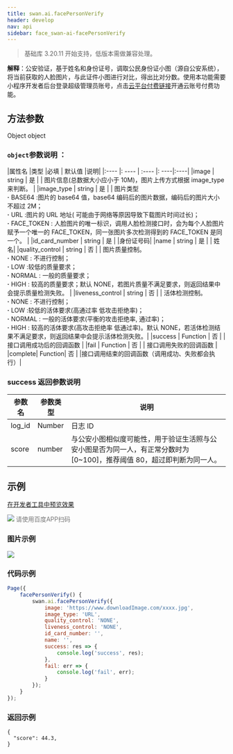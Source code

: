 ```yaml
---
title: swan.ai.facePersonVerify
header: develop
nav: api
sidebar: face_swan-ai-facePersonVerify
---
```


 

>基础库 3.20.11 开始支持，低版本需做兼容处理。

**解释**：公安验证，基于姓名和身份证号，调取公民身份证小图（源自公安系统），将当前获取的人脸图片，与此证件小图进行对比，得出比对分数。使用本功能需要小程序开发者后台登录超级管理员账号，点击[云平台付费链接](https://ai.baidu.com/ai-doc/FACE/Bk37c1m1n)开通云账号付费功能。

 
## 方法参数

Object object

### `object`参数说明 ：

|属性名 |类型  |必填 | 默认值 |说明|
|:---- |: ---- | :---- |: ----|:----|
|image | string | 是 | | 图片信息(总数据大小应小于 10M)，图片上传方式根据 image_type 来判断。 | 
|image_type | string | 是 | | 图片类型<br>   **·** BASE64 :图片的 base64 值，base64 编码后的图片数据，编码后的图片大小不超过 2M；<br>  **·** URL :图片的 URL 地址( 可能由于网络等原因导致下载图片时间过长)；<br>  **·** FACE_TOKEN : 人脸图片的唯一标识，调用人脸检测接口时，会为每个人脸图片赋予一个唯一的 FACE_TOKEN，同一张图片多次检测得到的 FACE_TOKEN 是同一个。 | 
|id_card_number | string | 是 | |身份证号码| 
|name | string | 是 | | 姓名| 
|quality_control | string | 否 | | 图片质量控制。<br>   **·** NONE : 不进行控制；<br>   **·** LOW :较低的质量要求；<br>   **·** NORMAL : 一般的质量要求；<br>   **·** HIGH : 较高的质量要求；默认 NONE，若图片质量不满足要求，则返回结果中会提示质量检测失败。 | 
|liveness_control | string | 否 | | 活体检测控制。<br>   **·** NONE : 不进行控制；<br>   **·** LOW :较低的活体要求(高通过率 低攻击拒绝率)；<br>   **·** NORMAL : 一般的活体要求(平衡的攻击拒绝率, 通过率)；<br>   **·** HIGH : 较高的活体要求(高攻击拒绝率 低通过率)。默认 NONE，若活体检测结果不满足要求，则返回结果中会提示活体检测失败。|
|success | Function | 否 | |接口调用成功后的回调函数 | 
|fail | Function | 否 | | 接口调用失败的回调函数 | 
|complete|	Function|	否	| |接口调用结束的回调函数（调用成功、失败都会执行）|

### success 返回参数说明 

|参数名 | 参数类型 |说明 | 
|---|---|---|
|log_id | Number | 日志 ID| 
|score | number | 与公安小图相似度可能性，用于验证生活照与公安小图是否为同一人，有正常分数时为 [0~100]，推荐阈值 80，超过即判断为同一人。| 

## 示例

<a href="swanide://fragment/5d891de85f044848f89a94607f3130931569501369472" title="在开发者工具中预览效果" target="_self">在开发者工具中预览效果</a>

<div class='scan-code-container'>
    <img src="https://b.bdstatic.com/miniapp/assets/images/doc_demo/facePersonVerify.png" class="demo-qrcode-image" />
    <font color=#777 12px>请使用百度APP扫码</font>
</div>

### 图片示例 

<div class="m-doc-custom-examples">
    <div class="m-doc-custom-examples-correct">
        <img src="https://b.bdstatic.com/miniapp/images/facePersonVerify.gif">
    </div>
    <div class="m-doc-custom-examples-correct">
        <img src=" ">
    </div>
    <div class="m-doc-custom-examples-correct">
        <img src=" ">
    </div>     
</div>

### 代码示例 



```js
Page({
    facePersonVerify() {
        swan.ai.facePersonVerify({
            image: 'https://www.downloadImage.com/xxxx.jpg',
            image_type: 'URL',
            quality_control: 'NONE',
            liveness_control: 'NONE',
            id_card_number: '',
            name: '',
            success: res => {
                console.log('success', res);
            },
            fail: err => {
                console.log('fail', err);
            }
        });
    }
});
```

### 返回示例 
```
{
  "score": 44.3,
}
```

